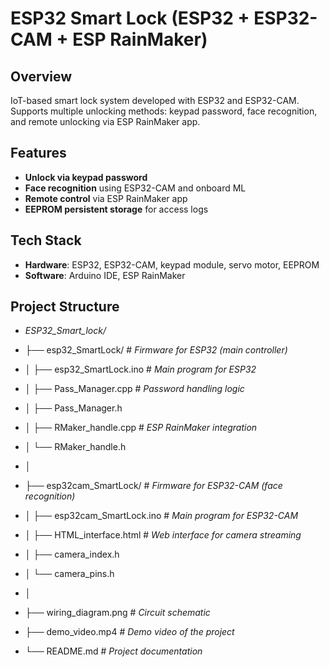 
#  ESP32 Smart Lock (ESP32 + ESP32-CAM + ESP RainMaker)

##  Overview
IoT-based smart lock system developed with ESP32 and ESP32-CAM.  
Supports multiple unlocking methods: keypad password, face recognition, and remote unlocking via ESP RainMaker app.

##  Features
- **Unlock via keypad password**
- **Face recognition** using ESP32-CAM and onboard ML
- **Remote control** via ESP RainMaker app
- **EEPROM persistent storage** for access logs

##  Tech Stack
- **Hardware**: ESP32, ESP32-CAM, keypad module, servo motor, EEPROM
- **Software**: Arduino IDE, ESP RainMaker

##  Project Structure
- *ESP32_Smart_lock/*

- ├── esp32_SmartLock/ # *Firmware for ESP32 (main controller)*
- │ ├── esp32_SmartLock.ino # *Main program for ESP32*
- │ ├── Pass_Manager.cpp # *Password handling logic*
- │ ├── Pass_Manager.h
- │ ├── RMaker_handle.cpp # *ESP RainMaker integration*
- │ └── RMaker_handle.h
- │
- ├── esp32cam_SmartLock/ # *Firmware for ESP32-CAM (face recognition)*
- │ ├── esp32cam_SmartLock.ino # *Main program for ESP32-CAM*
- │ ├── HTML_interface.html # *Web interface for camera streaming*
- │ ├── camera_index.h
- │ └── camera_pins.h
- │
- ├── wiring_diagram.png # *Circuit schematic*
- ├── demo_video.mp4 # *Demo video of the project*
- └── README.md # *Project documentation*
